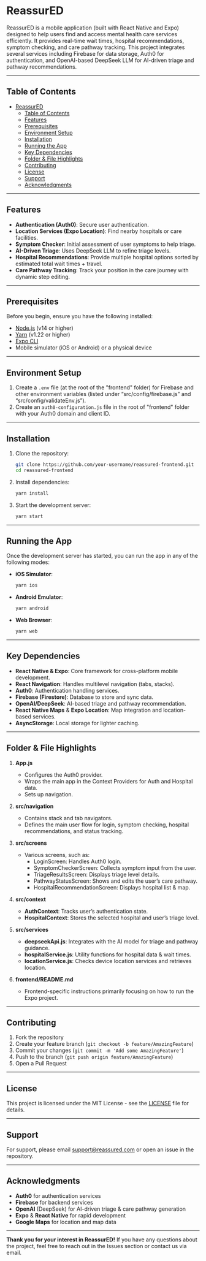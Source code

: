 # ReassurED

ReassurED is a mobile application (built with React Native and Expo) designed to help users find and access mental health care services efficiently. It provides real-time wait times, hospital recommendations, symptom checking, and care pathway tracking. This project integrates several services including Firebase for data storage, Auth0 for authentication, and OpenAI-based DeepSeek LLM for AI-driven triage and pathway recommendations. 

---

## Table of Contents
- [ReassurED](#reassured)
  - [Table of Contents](#table-of-contents)
  - [Features](#features)
  - [Prerequisites](#prerequisites)
  - [Environment Setup](#environment-setup)
  - [Installation](#installation)
  - [Running the App](#running-the-app)
  - [Key Dependencies](#key-dependencies)
  - [Folder \& File Highlights](#folder--file-highlights)
  - [Contributing](#contributing)
  - [License](#license)
  - [Support](#support)
  - [Acknowledgments](#acknowledgments)

---

## Features

- **Authentication (Auth0)**: Secure user authentication.  
- **Location Services (Expo Location)**: Find nearby hospitals or care facilities.  
- **Symptom Checker**: Initial assessment of user symptoms to help triage.  
- **AI-Driven Triage**: Uses DeepSeek LLM to refine triage levels.  
- **Hospital Recommendations**: Provide multiple hospital options sorted by estimated total wait times + travel.  
- **Care Pathway Tracking**: Track your position in the care journey with dynamic step editing.  

---

## Prerequisites

Before you begin, ensure you have the following installed:
- [Node.js](https://nodejs.org/) (v14 or higher)
- [Yarn](https://yarnpkg.com/) (v1.22 or higher)
- [Expo CLI](https://docs.expo.dev/get-started/installation/)
- Mobile simulator (iOS or Android) or a physical device

---

## Environment Setup

1. Create a `.env` file (at the root of the "frontend" folder) for Firebase and other environment variables (listed under “src/config/firebase.js” and “src/config/validateEnv.js”).  
2. Create an `auth0-configuration.js` file in the root of "frontend" folder with your Auth0 domain and client ID.  

---

## Installation

1. Clone the repository:  
   ```bash
   git clone https://github.com/your-username/reassured-frontend.git
   cd reassured-frontend
   ```
2. Install dependencies:  
   ```bash
   yarn install
   ```
3. Start the development server:  
   ```bash
   yarn start
   ```

---

## Running the App

Once the development server has started, you can run the app in any of the following modes:

- **iOS Simulator**:
  ```bash
  yarn ios
  ```
- **Android Emulator**:
  ```bash
  yarn android
  ```
- **Web Browser**:
  ```bash
  yarn web
  ```

---

## Key Dependencies

- **React Native & Expo**: Core framework for cross-platform mobile development.  
- **React Navigation**: Handles multilevel navigation (tabs, stacks).  
- **Auth0**: Authentication handling services.  
- **Firebase (Firestore)**: Database to store and sync data.  
- **OpenAI/DeepSeek**: AI-based triage and pathway recommendation.  
- **React Native Maps** & **Expo Location**: Map integration and location-based services.  
- **AsyncStorage**: Local storage for lighter caching.  

---

## Folder & File Highlights

1. **App.js**  
   - Configures the Auth0 provider.  
   - Wraps the main app in the Context Providers for Auth and Hospital data.  
   - Sets up navigation.

2. **src/navigation**  
   - Contains stack and tab navigators.  
   - Defines the main user flow for login, symptom checking, hospital recommendations, and status tracking.

3. **src/screens**  
   - Various screens, such as:  
     - LoginScreen: Handles Auth0 login.  
     - SymptomCheckerScreen: Collects symptom input from the user.  
     - TriageResultsScreen: Displays triage level details.  
     - PathwayStatusScreen: Shows and edits the user’s care pathway.  
     - HospitalRecommendationScreen: Displays hospital list & map.  

4. **src/context**  
   - **AuthContext**: Tracks user’s authentication state.  
   - **HospitalContext**: Stores the selected hospital and user’s triage level.

5. **src/services**  
   - **deepseekApi.js**: Integrates with the AI model for triage and pathway guidance.  
   - **hospitalService.js**: Utility functions for hospital data & wait times.  
   - **locationService.js**: Checks device location services and retrieves location.  

6. **frontend/README.md**  
   - Frontend-specific instructions primarily focusing on how to run the Expo project.

---

## Contributing

1. Fork the repository  
2. Create your feature branch (`git checkout -b feature/AmazingFeature`)  
3. Commit your changes (`git commit -m 'Add some AmazingFeature'`)  
4. Push to the branch (`git push origin feature/AmazingFeature`)  
5. Open a Pull Request  

---

## License

This project is licensed under the MIT License - see the [LICENSE](./frontend/../LICENSE) file for details.

---

## Support

For support, please email support@reassured.com or open an issue in the repository.

---

## Acknowledgments

- **Auth0** for authentication services  
- **Firebase** for backend services  
- **OpenAI** (DeepSeek) for AI-driven triage & care pathway generation  
- **Expo** & **React Native** for rapid development  
- **Google Maps** for location and map data  

---

**Thank you for your interest in ReassurED!** If you have any questions about the project, feel free to reach out in the Issues section or contact us via email.
